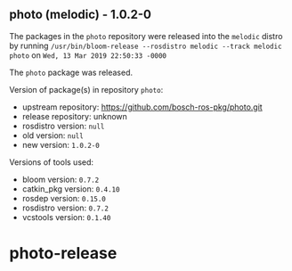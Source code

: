 ## photo (melodic) - 1.0.2-0

The packages in the `photo` repository were released into the `melodic` distro by running `/usr/bin/bloom-release --rosdistro melodic --track melodic photo` on `Wed, 13 Mar 2019 22:50:33 -0000`

The `photo` package was released.

Version of package(s) in repository `photo`:

- upstream repository: https://github.com/bosch-ros-pkg/photo.git
- release repository: unknown
- rosdistro version: `null`
- old version: `null`
- new version: `1.0.2-0`

Versions of tools used:

- bloom version: `0.7.2`
- catkin_pkg version: `0.4.10`
- rosdep version: `0.15.0`
- rosdistro version: `0.7.2`
- vcstools version: `0.1.40`


# photo-release
